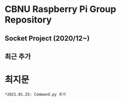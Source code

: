 # CBNU Raspberry Pi Group Repository


## Socket Project (2020/12~)
## 최근 추가
  # 최지문
    *2021.01.25: Command.py 추가
    

